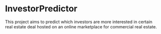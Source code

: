 # InvestorPredictor

This project aims to predict which investors are more interested in certain real estate deal hosted on an online marketplace for commercial real estate. 

